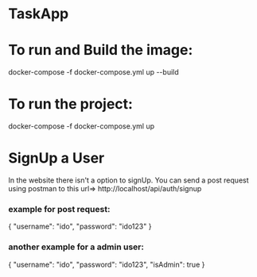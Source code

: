 # TaskApp
# To run and Build the image:
docker-compose -f docker-compose.yml up --build
# To run the project:
docker-compose -f docker-compose.yml up

# SignUp a User
In the website there isn't a option to signUp.
You can send a post request  using postman to this url=>  http://localhost/api/auth/signup
### example for post request:
{
 "username": "ido",
 "password": "ido123"
}


### another example for a admin user:
{
 "username": "ido",
 "password": "ido123",
 "isAdmin": true
}

